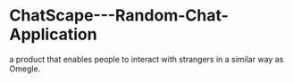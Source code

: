 # ChatScape---Random-Chat-Application
 a product that enables people to interact with strangers in a similar way as Omegle.

